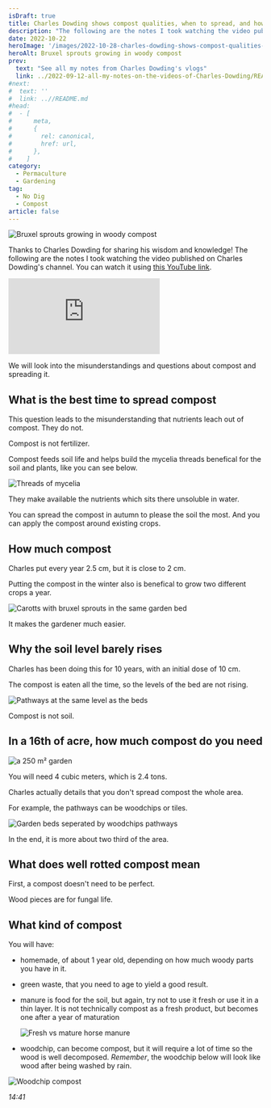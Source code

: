 ```yaml
---
isDraft: true
title: Charles Dowding shows compost qualities, when to spread, and how much, by Charles Dowding
description: "The following are the notes I took watching the video published on Charles Dowding's channel"
date: 2022-10-22
heroImage: '/images/2022-10-28-charles-dowding-shows-compost-qualities--when-to-spread--and-how-much-charles-dowding-hero.jpg'
heroAlt: Bruxel sprouts growing in woody compost
prev:
  text: "See all my notes from Charles Dowding's vlogs"
  link: ../2022-09-12-all-my-notes-on-the-videos-of-Charles-Dowding/README.md
#next:
#  text: ''
#  link: ..//README.md
#head:
#  - [
#      meta,
#      {
#        rel: canonical,
#        href: url,
#      },
#    ]
category:
  - Permaculture
  - Gardening
tag:
  - No Dig
  - Compost
article: false
---
```


![Bruxel sprouts growing in woody compost](./images/2022-10-28-charles-dowding-shows-compost-qualities--when-to-spread--and-how-much-charles-dowding-hero.jpg "Credits: image taken from Charles Dowding's vlog")

Thanks to Charles Dowding for sharing his wisdom and knowledge!
The following are the notes I took watching the video published on Charles Dowding's channel.
You can watch it using [this YouTube link](https://www.youtube.com/watch?v=s71f18ila1c).

<!-- markdownlint-disable MD033 -->
<iframe class="newsletter-embed" src="https://thetooltip.substack.com/embed" frameborder="0" scrolling="no"></iframe>

We will look into the misunderstandings and questions about compost and spreading it.

## What is the best time to spread compost

This question leads to the misunderstanding that nutrients leach out of compost. They do not.

Compost is not fertilizer.

Compost feeds soil life and helps build the mycelia threads benefical for the soil and plants, like you can see below.

![Threads of mycelia](./images/thread-of-mycelia.jpg "Credits: image taken from Charles Dowding's vlog")

They make available the nutrients which sits there unsoluble in water.

You can spread the compost in autumn to please the soil the most.
And you can apply the compost around existing crops.

## How much compost

Charles put every year 2.5 cm, but it is close to 2 cm.

Putting the compost in the winter also is benefical to grow two different crops a year.

![Carotts with bruxel sprouts in the same garden bed](./images/succession-crops.jpg "Credits: image taken from Charles Dowding's vlog")

It makes the gardener much easier.

## Why the soil level barely rises

Charles has been doing this for 10 years, with an initial dose of 10 cm.

The compost is eaten all the time, so the levels of the bed are not rising.

![Pathways at the same level as the beds](./imagess/pathways-at-the-same-level-as-the-beds.jpg "Credits: image taken from Charles Dowding's vlog")

Compost is not soil.

## In a 16th of acre, how much compost do you need

![a 250 m² garden](./images/250-m2-garden.jpg "Credits: image taken from Charles Dowding's vlog")

You will need 4 cubic meters, which is 2.4 tons.

Charles actually details that you don't spread compost the whole area.

For example, the pathways can be woodchips or tiles.

![Garden beds seperated by woodchips pathways](./images/beds-seperated-by-pathways.jpg "Credits: image taken from Charles Dowding's vlog")

In the end, it is more about two third of the area.

## What does well rotted compost mean

First, a compost doesn't need to be perfect.

Wood pieces are for fungal life.

## What kind of compost

You will have:

- homemade, of about 1 year old, depending on how much woody parts you have in it.
- green waste, that you need to age to yield a good result.
- manure is food for the soil, but again, try not to use it fresh or use it in a thin layer. It is not technically compost as a fresh product, but becomes one after a year of maturation

  ![Fresh vs mature horse manure](./images/fresh-vs-mature-horse-manure.jpg "Credits: image taken from Charles Dowding's vlog")

- woodchip, can become compost, but it will require a lot of time so the wood is well decomposed. _Remember_, the woodchip below will look like wood after being washed by rain.

![Woodchip compost](./images/woodchip-compost.jpg "Credits: image taken from Charles Dowding's vlog")

_14:41_
